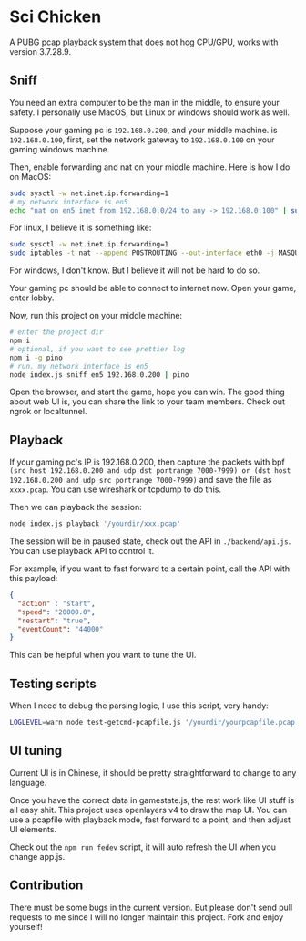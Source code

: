 # Sci Chicken

A PUBG pcap playback system that does not hog CPU/GPU, works with version 3.7.28.9.

## Sniff

You need an extra computer to be the man in the middle, to ensure your safety. I personally use MacOS, but Linux or windows should work as well.

Suppose your gaming pc is `192.168.0.200`, and your middle machine. is `192.168.0.100`, first, set the network gateway to `192.168.0.100` on your gaming windows machine.

Then, enable forwarding and nat on your middle machine. Here is how I do on MacOS:

```bash
sudo sysctl -w net.inet.ip.forwarding=1
# my network interface is en5
echo "nat on en5 inet from 192.168.0.0/24 to any -> 192.168.0.100" | sudo pfctl -v -ef -
```

For linux, I believe it is something like:

```bash
sudo sysctl -w net.inet.ip.forwarding=1
sudo iptables -t nat --append POSTROUTING --out-interface eth0 -j MASQUERADE
```

For windows, I don't know. But I believe it will not be hard to do so.

Your gaming pc should be able to connect to internet now. Open your game, enter lobby.

Now, run this project on your middle machine:

```bash
# enter the project dir
npm i
# optional, if you want to see prettier log
npm i -g pino
# run. my network interface is en5
node index.js sniff en5 192.168.0.200 | pino
```

Open the browser, and start the game, hope you can win. The good thing about web UI is, you can share the link to your team members. Check out ngrok or localtunnel.

## Playback

If your gaming pc's IP is 192.168.0.200, then capture the packets with bpf `(src host 192.168.0.200 and udp dst portrange 7000-7999) or (dst host 192.168.0.200 and udp src portrange 7000-7999)` and save the file as `xxxx.pcap`. You can use wireshark or tcpdump to do this.

Then we can playback the session:

```bash
node index.js playback '/yourdir/xxx.pcap'
```

The session will be in paused state, check out the API in `./backend/api.js`. You can use playback API to control it.

For example, if you want to fast forward to a certain point, call the API with this payload:

```json
{
  "action" : "start",
  "speed": "20000.0",
  "restart": "true",
  "eventCount": "44000"
}
```

This can be helpful when you want to tune the UI.

## Testing scripts

When I need to debug the parsing logic, I use this script, very handy:

```bash
LOGLEVEL=warn node test-getcmd-pcapfile.js '/yourdir/yourpcapfile.pcap'
```

## UI tuning

Current UI is in Chinese, it should be pretty straightforward to change to any language.

Once you have the correct data in gamestate.js, the rest work like UI stuff is all easy shit. This project uses openlayers v4 to draw the map UI. You can use a pcapfile with playback mode, fast forward to a point, and then adjust UI elements.

Check out the `npm run fedev` script, it will auto refresh the UI when you change app.js.

## Contribution

There must be some bugs in the current version. But please don't send pull requests to me since I will no longer maintain this project. Fork and enjoy yourself!
